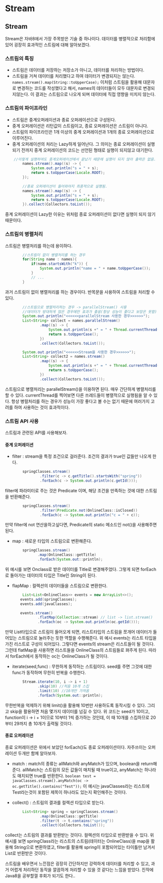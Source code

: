 # Stream
## Stream  
Stream은 자바8에서 가장 주목받은 기술 중 하나이다. 데이터를 병렬적으로 처리함에 있어 굉장히 효과적인 스트림에 대해 알아보겠다.

### 스트림의 특징
- 스트림은 데이터를 저장하는 저장소가 아니고, 데이터를 처리하는 방법이다. 
- 스트림을 거쳐 데이터를 처리했다고 하여 데이터가 변경되지는 않는다.
`names.stream().map(String::toUpperCase);` 이처럼 스트림을 활용해 대문자로 변경하는 코드를 작성했다고 해서, names의 데이터들이 모두 대문자로 변경되지않는다. 이 결과는 스트림으로 나오게 되며 데이터에 직접 영향을 미치지 않는다.

### 스트림의 파이프라인
- 스트림은 중계오퍼레이션과 종료 오퍼레이션으로 구성된다.
- 중계 오퍼레이션은 리턴값이 스트림이고, 종료 오퍼레이션은 스트림이 아니다.
- 스트림의 파이프라인은 1개 이상의 중계 오퍼레이션과 1개의 종료 오퍼레이션으로 이루어진다.
- 중계 오퍼레이션의 처리는 Lazy하게 일어난다. 그 의미는 종료 오퍼레이션이 실행되기 전까지 중계 오퍼레이션의 코드는 선언된 형태로 실행이 되지않고 대기한다.
```java
	//이렇게 실행하여도 중계오퍼레이션에서 끝났기 때문에 실행이 되지 않아 출력은 없음.
        names.stream().map((s) -> {
            System.out.println("s = " + s);
            return s.toUpperCase(Locale.ROOT);
        });
        
        //종료 오퍼레이션이 들어와야지 최종적으로 실행됨.
        names.stream().map((s) -> {
            System.out.println("s = " + s);
            return s.toUpperCase(Locale.ROOT);
        }).collect(Collectors.toList());
```
중계 오퍼레이션이 Lazy한 이유는 위처럼 종료 오퍼레이션이 없다면 실행이 되지 않기 때문이다.

### 스트림의 병렬처리
스트림은 병렬처리를 하는데 용이하다.
``` java
        //스트림이 없이 병렬처리를 하는 경우
        for(String name : names){
            if(name.startsWith("k")) {
                System.out.println("name = " + name.toUpperCase());
            }
            // ...
        }
```
과거 스트림이 없이 병렬처리를 하는 경우이다.  반목문을 사용하여 스트림을 처리할 수 있다.

```java
        //스트림으로 병렬처리하는 경우 -> parallelStream() 사용
        //데이터가 방대하게 많은 경우에만 효과가 좋음(항상 성능이 좋다고 보장은 못함)
        System.out.println("<<<<<<parallelStream 사용한 경우>>>>>>");
        List<String> collect = names.parallelStream()
                .map((s) -> {
                    System.out.println(s +" = " + Thread.currentThread().getName());
                    return s.toUpperCase();
                })
                .collect(Collectors.toList());

        System.out.println("<<<<<<Stream을 사용한 경우>>>>>>");
        List<String> collect2 = names.stream()
                .map((s) -> {
                    System.out.println(s +" = " + Thread.currentThread().getName());
                    return s.toUpperCase();
                })
                .collect(Collectors.toList());
```
스트림으로 병렬처리는 parallelStream()을 이용하면 된다. 매우 간단하게 병렬처리를 할 수 있다. currentThread를 찍어보면 다른 쓰레드들이 병렬적으로 실행됨을 알 수 있다. 항상 병럴처리를 하는 경우가 성능이 가장 좋다고 볼 수는 없기 때문에 여러가지 고려를 하여 사용하는 것이 효과적이다.


### 스트림 API 사용
스트림과 관련된 API를 사용해보자.  

#### 중계 오퍼레이션
- filter : stream을 특정 조건으로 걸러준다. 조건의 결과가 true인 값들만 나오게 한다.
```java
        springClasses.stream()
                .filter(c -> c.getTitle().startsWith("spring"))
                .forEach(c -> System.out.println(c.getId()));
```
filter에 파라미터로 주는 것은 Predicate 이며, 해당 조건을 만족하는 것에 대한 스트림을 반환해준다.

```java
        springClasses.stream()
                .filter(Predicate.not(OnlineClass::isClosed))
                .forEach(c -> System.out.println("c = " + c));
```
 만약 filter에 not 연산을하고싶다면,  Predicate의  static 메소드인  not()을 사용해주면 된다.
 
 - map : 새로운 타입의 스트림으로 변환해준다.
 ```java
         springClasses.stream()
                .map(OnlineClass::getTitle)
                .forEach(System.out::println);
 ```
 위 예시를 보면 Onclass로 받은 데이터를 Title로 변경해주었다. 그렇게 되면 forEach로 돌아가는 데이터의 타입은 Title인 String이 된다.
 
 - flapMap : 컬렉션의 데이터들을 스트림으로 변환한다.
 ```java
         List<List<OnlineClass>> events = new ArrayList<>();
        events.add(springClasses);
        events.add(javaClasses);
        
        events.stream()
                .flatMap(Collection::stream) // list -> list.stream()
                .forEach(oc -> System.out.println(oc.getId()));
 ```
 만약 List타입으로 스트림이 들어오게 되면, 리스트타입의 스트림을 쪼개어 데이터가 들어있는 스트림으로 눌러주는 듯한 역할을 수행해준다. 위 예시 events는 리스트 타입을 가진 리스트로 구성이 되어있다. 그렇다면 events의 stream은 리스트들이 될 것이다. 그런데 flatMap을 사용하면 리스트들을 OnlineClass의 스트림들로 펴주게 된다. 따라서 forEach에서 동작하는 oc는 OnlineClass가 될 것이다.
 
 - iterate(seed,func) : 무한하게 동작하는 스트림이다. seed를 주면 그것에 대한 func가 동작하며 무한히 반복을 수행한다.
 ```java
         Stream.iterate(10, i -> i + 1)
                .skip(10) //처음 10개 스킵
                .limit(10) //10개만 가져옴
                .forEach(System.out::println);
 ```
 무한반복을 억제하기 위해 limit()을 활용해 10번만 사용하도록 동작시킬 수 있다. 그리고 skip을 활용하면 처음 몇가지 데이터를 넘길 수 있다. 위 코드는 seed가 10이고, function이 i -> i + 1이므로 10부터 1씩 증가하는 것인데, 이 때 10개를 스킵하므로 20부터 29까지 총 10개가 출력될 것이다.
 
 #### 종료 오퍼레이션
 종료 오퍼레이션은 위에서 보았던 forEach()도 종료 오퍼레이션이다. 자주쓰이는 오퍼레이션 두개만 함께 알아보자.
 - match : match의 종류는 allMatch와 anyMatch가 있으며, boolean을 return해준다. allMatch는 스트림의 모든 값들이 매치될 때 true이고, anyMatch는 하나라도 매치되면 true를 반환한다.
 `boolean test = javaClasses.stream().anyMatch(oc -> oc.getTitle().contains("Test"));` 
 이 예시는 javaClasses라는 리스트에 Test라는것이 포함된 제목이 하나라도 있는지 확인해주는 것이다.
 
 - collect() : 스트림의 결과를 컬렉션 타입으로 받는다.
```java
        List<String> spring = springClasses.stream()
                .map(OnlineClass::getTitle)
                .filter(t -> t.contains("spring"))
                .collect(Collectors.toList());
 ```
 collect는 스트림의 결과를 받환받는 것이다. 컬렉션의 타입으로 반환받을 수 있다. 위 예시를 보면 springClass라는 리스트의 스트림(데이터는 OnlineClass)을 map을 활용해 String으로 변환하였고, filter를 활용해 spring이 포함되어있는 타이틀만 남겨서 List로 반환받은 것이다.
 
스트림을 배우면서 느낀점은 굉장히 간단하지만 강력하게 데이터를 처리할 수 있고, 과거 어렵게 처리하던 동작을 깔끔하게 처리할 수 있을 것 같다는 느낌을 받았다. 진작에 Java8을 공부할껄 후회가 되기도 한다..